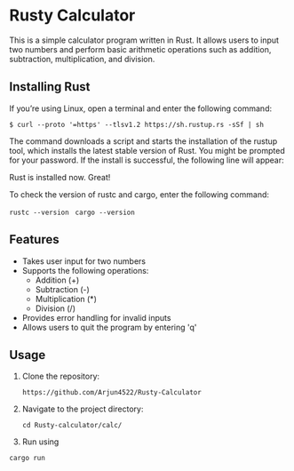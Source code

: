 # Rusty Calculator

This is a simple calculator program written in Rust. It allows users to input two numbers and perform basic arithmetic operations such as addition, subtraction, multiplication, and division.

## Installing Rust

If you’re using Linux, open a terminal and enter the following command:

`$ curl --proto '=https' --tlsv1.2 https://sh.rustup.rs -sSf | sh`

The command downloads a script and starts the installation of the rustup tool, which installs the latest stable version of Rust. You might be prompted for your password. If the install is successful, the following line will appear:

Rust is installed now. Great!

To check the version of rustc and cargo, enter the following command:

`rustc --version `
`cargo --version`

## Features

- Takes user input for two numbers
- Supports the following operations:
  - Addition (+)
  - Subtraction (-)
  - Multiplication (*)
  - Division (/)
- Provides error handling for invalid inputs
- Allows users to quit the program by entering 'q'

## Usage

1. Clone the repository:

   ```shell
   https://github.com/Arjun4522/Rusty-Calculator
   
2. Navigate to the project directory:

   `cd Rusty-calculator/calc/`
   
3. Run using 

  `cargo run`
